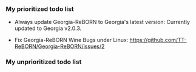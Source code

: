 ### My prioritized todo list

* Always update Georgia-ReBORN to Georgia's latest version:
Currently updated to Georgia v2.0.3.

* Fix Georgia-ReBORN Wine Bugs under Linux:
https://github.com/TT-ReBORN/Georgia-ReBORN/issues/2

### My unprioritized todo list

